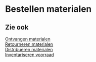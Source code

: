 # Bestellen materialen

## Zie ook

[Ontvangen materialen](ontvangen-materialen/)  
[Retourneren materialen](retourneren-materialen/)  
[Distribueren materialen](distribueren-materialen/)  
[Inventariseren voorraad](inventariseren-voorraad/)
